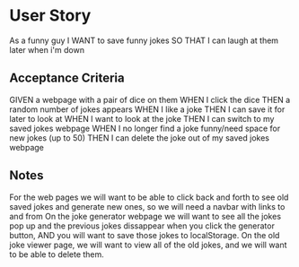 # User Story 

As a funny guy
I WANT to save funny jokes
SO THAT I can laugh at them later when i'm down

## Acceptance Criteria 

GIVEN a webpage with a pair of dice on them
WHEN I click the dice 
THEN a random number of jokes appears
WHEN I like a joke
THEN I can save it for later to look at
WHEN I want to look at the joke
THEN I can switch to my saved jokes webpage
WHEN I no longer find a joke funny/need space for new jokes (up to 50)
THEN I can delete the joke out of my saved jokes webpage

## Notes

For the web pages we will want to be able to click back and forth to see old saved jokes and generate new ones, so we will need a navbar with links to and from
On the joke generator webpage we will want to see all the jokes pop up and the previous jokes dissappear when you click the generator button, AND you will want 
to save those jokes to localStorage.
On the old joke viewer page, we will want to view all of the old jokes, and we will want to be able to delete them. 